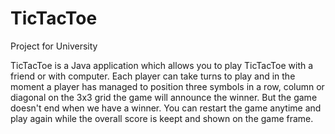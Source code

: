 # TicTacToe
Project for University

TicTacToe is a Java application which allows you to play TicTacToe with a friend or with computer. 
Each player can take turns to play and in the moment a player has managed to position three symbols in a row, column or diagonal on the 3x3 grid the game will announce the winner.
But the game doesn't end when we have a winner. You can restart the game anytime and play again while the overall score is keept and shown on the game frame.
